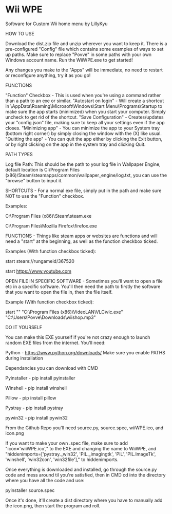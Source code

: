 # Wii WPE
Software for Custom Wii home menu by LillyKyu

HOW TO USE

Download the dist.zip file and unzip wherever you want to keep it.
There is a pre-configured "Config" file which contains some examples of ways to set up paths. Make sure to replace "Povve" in some paths with your own Windows account name.
Run the WiiWPE.exe to get started!

Any changes you make to the "Apps" will be immediate, no need to restart or reconfigure anything, try it as you go!

FUNCTIONS

"Function" Checkbox - This is used when you're using a command rather than a path to an exe or similar.
"Autostart on login" - Will create a shortcut in \AppData\Roaming\Microsoft\Windows\Start Menu\Programs\Startup to make sure the app starts (minimized) when you start your computer. Simply uncheck to get rid of the shortcut.
"Save Configuration" - Creates/updates your "config.json" file, making sure to keep all your settings even if the app closes.
"Minimizing app" - You can minimize the app to your System tray (bottom right corner) by simply closing the window with the (X) like usual.
"Quitting the app" - You can quit the app either by clicking the Exit button, or by right clicking on the app in the system tray and clicking Quit.

PATH TYPES

Log file Path: This should be the path to your log file in Wallpaper Engine, default location is C:/Program Files (x86)/Steam/steamapps/common/wallpaper_engine/log.txt, you can use the "browse" button to input it.

SHORTCUTS - For a normal exe file, simply put in the path and make sure NOT to use the "Function" checkbox.
    
Examples:

C:\Program Files (x86)\Steam\steam.exe

C:\Program Files\Mozilla Firefox\firefox.exe

FUNCTIONS - Things like steam apps or websites are functions and will need a "start" at the beginning, as well as the function checkbox ticked.
    
Examples (With function checkbox ticked):

start steam://rungameid/367520 

start https://www.youtube.com

OPEN FILE IN SPECIFIC SOFTWARE - Sometimes you'll want to open a file etc in a specific software. You'll then need the path to firstly the software that you want to open the file in, then the file itself.
    
Example (With function checkbox ticked):
    
start "" "C:\Program Files (x86)\VideoLAN\VLC\vlc.exe" "C:\Users\Povve\Downloads\wiishop.mp3"





DO IT YOURSELF

You can make this EXE yourself if you're not crazy enough to launch random EXE files from the internet.
You'll need:

Python - https://www.python.org/downloads/ Make sure you enable PATHS during installation

Dependancies you can download with CMD

Pyinstaller - pip install pyinstaller

Winshell - pip install winshell

Pillow - pip install pillow

Pystray - pip install pystray

pywin32 - pip install pywin32


From the Github Repo you'll need source.py, source.spec, wiiWPE.ico, and icon.png

If you want to make your own .spec file, make sure to add "icon='wiiWPE.ico'," to the EXE and changing the name to WiiWPE, and "hiddenimports=['pystray._win32', 'PIL._imagingtk', 'PIL', 'PIL.ImageTk', 'winshell', 'win32con', 'win32file']," to hiddenimports.

Once everything is downloaded and installed, go through the source.py code and mess around til you're satisfied, then in CMD cd into the directory where you have all the code and use:

pyinstaller source.spec

Once it's done, it'll create a dist directory where you have to manually add the icon.png, then start the program and roll.
